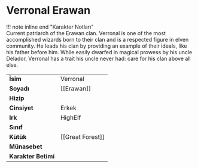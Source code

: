 # Verronal Erawan  
  
!!! note inline end "Karakter Notları"  
	Current patriarch of the Erawan clan. Verronal is one of the most accomplished wizards born to their clan and is a respected figure in elven community. He leads his clan by providing an example of their ideals, like his father before him. While easily dwarfed in magical prowess by his uncle Delador, Verronal has a trait his uncle never had: care for his clan above all else.     
  
|  |  |  
|---|---|  
| **İsim** | Verronal |  
| **Soyadı** | [[Erawan]] |  
| **Hizip** |  |  
| **Cinsiyet** | Erkek |  
| **Irk** | HighElf |  
| **Sınıf** |  |  
| **Kütük** | [[Great Forest]] |  
| **Münasebet** |  |  
| **Karakter Betimi** |  |  
  
  
